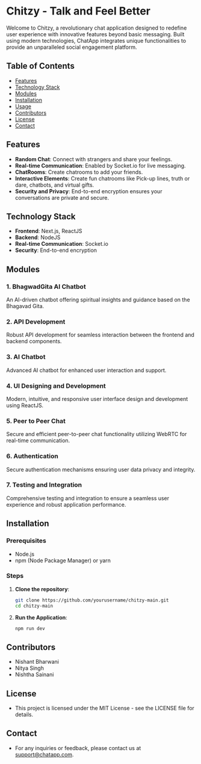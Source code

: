 # Chitzy - Talk and Feel Better

Welcome to Chitzy, a revolutionary chat application designed to redefine user experience with innovative features beyond basic messaging. Built using modern technologies, ChatApp integrates unique functionalities to provide an unparalleled social engagement platform.

## Table of Contents
- [Features](#features)
- [Technology Stack](#technology-stack)
- [Modules](#modules)
- [Installation](#installation)
- [Usage](#usage)
- [Contributors](#contributors)
- [License](#license)
- [Contact](#contact)

## Features
- **Random Chat**: Connect with strangers and share your feelings.
- **Real-time Communication**: Enabled by Socket.io for live messaging.
- **ChatRooms**: Create chatrooms to add your friends.
- **Interactive Elements**: Create fun chatrooms like Pick-up lines, truth or dare, chatbots, and virtual gifts.
- **Security and Privacy**: End-to-end encryption ensures your conversations are private and secure.

## Technology Stack
- **Frontend**: Next.js, ReactJS
- **Backend**: NodeJS
- **Real-time Communication**: Socket.io
- **Security**: End-to-end encryption

## Modules

### 1. BhagwadGita AI Chatbot
An AI-driven chatbot offering spiritual insights and guidance based on the Bhagavad Gita.

### 2. API Development
Robust API development for seamless interaction between the frontend and backend components.

### 3. AI Chatbot
Advanced AI chatbot for enhanced user interaction and support.

### 4. UI Designing and Development
Modern, intuitive, and responsive user interface design and development using ReactJS.

### 5. Peer to Peer Chat
Secure and efficient peer-to-peer chat functionality utilizing WebRTC for real-time communication.

### 6. Authentication
Secure authentication mechanisms ensuring user data privacy and integrity.

### 7. Testing and Integration
Comprehensive testing and integration to ensure a seamless user experience and robust application performance.

## Installation

### Prerequisites
- Node.js
- npm (Node Package Manager) or yarn

### Steps
1. **Clone the repository**:
   ```bash
   git clone https://github.com/yourusername/chitzy-main.git
   cd chitzy-main
2. **Run the Application**:
   ```bash
   npm run dev

## Contributors

- Nishant Bharwani
- Nitya Singh
- Nishtha Sainani

## License
- This project is licensed under the MIT License - see the LICENSE file for details.

## Contact
- For any inquiries or feedback, please contact us at support@chatapp.com.

